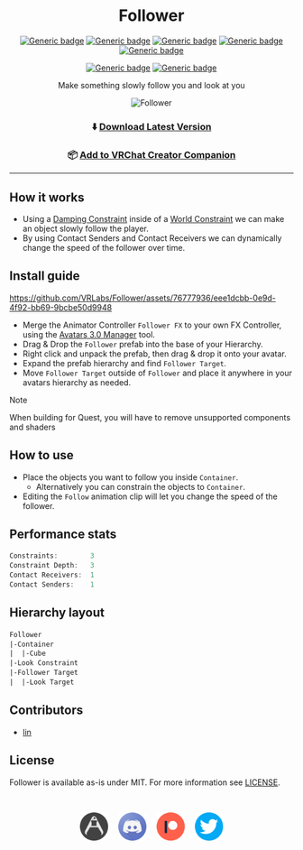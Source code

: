 <div align="center">

# Follower

[![Generic badge](https://img.shields.io/github/downloads/VRLabs/Follower/total?label=Downloads)](https://github.com/VRLabs/Follower/releases/latest)
[![Generic badge](https://img.shields.io/badge/License-MIT-informational.svg)](https://github.com/VRLabs/Follower/blob/main/LICENSE)
[![Generic badge](https://img.shields.io/badge/Quest-Compatible-green?logo=Meta)](https://img.shields.io/badge/Quest-Compatible-green?logo=Meta)
[![Generic badge](https://img.shields.io/badge/Unity-2022.3.22f1-lightblue?logo=Unity)](https://unity.com/releases/editor/whats-new/2022.3.22)
[![Generic badge](https://img.shields.io/badge/SDK-AvatarSDK3-lightblue.svg)](https://vrchat.com/home/download)

[![Generic badge](https://img.shields.io/discord/706913824607043605?color=%237289da&label=DISCORD&logo=Discord&style=for-the-badge)](https://discord.vrlabs.dev/)
[![Generic badge](https://img.shields.io/endpoint.svg?url=https%3A%2F%2Fshieldsio-patreon.vercel.app%2Fapi%3Fusername%3Dvrlabs%26type%3Dpatrons&style=for-the-badge)](https://patreon.vrlabs.dev/)

Make something slowly follow you and look at you

![Follower](https://github.com/VRLabs/Follower/assets/76777936/f36a5cf9-8ac2-4a18-bae8-4d13e9a9c2ac)

### ⬇️ [Download Latest Version](https://github.com/VRLabs/Follower/releases/latest)

### 📦 [Add to VRChat Creator Companion](https://vrlabs.dev/packages?package=dev.vrlabs.follower)

</div>

---

## How it works

* Using a [Damping Constraint](https://github.com/VRLabs/Damping-Constraints) inside of a [World Constraint](https://github.com/VRLabs/World-Constraint) we can make an object slowly follow the player.
* By using Contact Senders and Contact Receivers we can dynamically change the speed of the follower over time.

## Install guide

https://github.com/VRLabs/Follower/assets/76777936/eee1dcbb-0e9d-4f92-bb69-9bcbe50d9948

* Merge the Animator Controller ``Follower FX`` to your own FX Controller, using the [Avatars 3.0 Manager](https://github.com/VRLabs/Avatars-3.0-Manager) tool.
* Drag & Drop the ``Follower`` prefab into the base of your Hierarchy.
* Right click and unpack the prefab, then drag & drop it onto your avatar.
* Expand the prefab hierarchy and find ``Follower Target``.
* Move ``Follower Target`` outside of ``Follower`` and place it anywhere in your avatars hierarchy as needed.

> [!NOTE]  
> When building for Quest, you will have to remove unsupported components and shaders

## How to use

* Place the objects you want to follow you inside ``Container``.
  * Alternatively you can constrain the objects to ``Container``.
* Editing the ``Follow`` animation clip will let you change the speed of the follower.

## Performance stats

```c++
Constraints:        3
Constraint Depth:   3
Contact Receivers:  1
Contact Senders:    1
```

## Hierarchy layout

```html
Follower
|-Container
|  |-Cube
|-Look Constraint
|-Follower Target
|  |-Look Target
```

## Contributors

* [lin](https://github.com/oofdesu)

## License

Follower is available as-is under MIT. For more information see [LICENSE](https://github.com/VRLabs/Follower/blob/main/LICENSE).

​

<div align="center">

[<img src="https://github.com/VRLabs/Resources/raw/main/Icons/VRLabs.png" width="50" height="50">](https://vrlabs.dev "VRLabs")
<img src="https://github.com/VRLabs/Resources/raw/main/Icons/Empty.png" width="10">
[<img src="https://github.com/VRLabs/Resources/raw/main/Icons/Discord.png" width="50" height="50">](https://discord.vrlabs.dev/ "VRLabs")
<img src="https://github.com/VRLabs/Resources/raw/main/Icons/Empty.png" width="10">
[<img src="https://github.com/VRLabs/Resources/raw/main/Icons/Patreon.png" width="50" height="50">](https://patreon.vrlabs.dev/ "VRLabs")
<img src="https://github.com/VRLabs/Resources/raw/main/Icons/Empty.png" width="10">
[<img src="https://github.com/VRLabs/Resources/raw/main/Icons/Twitter.png" width="50" height="50">](https://twitter.com/vrlabsdev "VRLabs")

</div>
